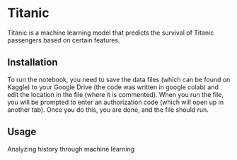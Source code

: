 # Titanic

Titanic is a machine learning model that predicts the survival of Titanic passengers based on certain features.

## Installation

To run the notebook, you need to save the data files (which can be found on Kaggle) to your Google Drive (the code was written in google colab) and edit the location in the file (where it is commented). When you run the file, you will be prompted to enter an authorization code (which will open up in another tab). Once you do this, you are done, and the file should run.

## Usage

Analyzing history through machine learning
